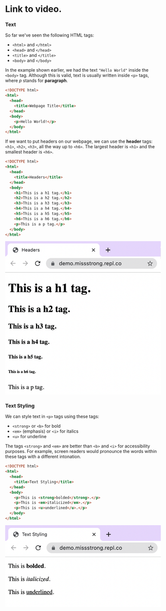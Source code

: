 # Link to video.

### Text

So far we've seen the following HTML tags:
* `<html>` and `</html>`
* `<head>` and `</head>` 
* `<title>` and `</title>`
* `<body>` and `</body>`

In the example shown earlier, we had the text `"Hello World"` inside the `<body>` tag. Although this is valid, text is usually written inside `<p>` tags, where *p* stands for **paragraph**.


```html
<!DOCTYPE html>
<html>
  <head>
    <title>Webpage Title</title>
  </head>
  <body>
    <p>Hello World!</p>
  </body>
</html>
```

If we want to put headers on our webpage, we can use the **header** tags: `<h1>`, `<h2>`, `<h3>`, all the way up to `<h6>`. The largest header is `<h1>` and the smallest header is `<h6>`.
  
```html
<!DOCTYPE html>
<html>
  <head>
    <title>Headers</title>
  </head>
  <body>
    <h1>This is a h1 tag.</h1>
    <h2>This is a h2 tag.</h2>
    <h3>This is a h3 tag.</h3>
    <h4>This is a h4 tag.</h4>
    <h5>This is a h5 tag.</h5>
    <h6>This is a h6 tag.</h6>
    <p>This is a p tag.</p>
  </body>
</html>
```

![](../../Images/HTML_Headers.png)

### Text Styling

We can style text in `<p>` tags using these tags:
* `<strong>` or `<b>` for bold
* `<em>` (emphasis) or `<i>` for italics
* `<u>` for underline

The tags `<strong>` and `<em>` are better than `<b>` and `<i>` for accessibility purposes. For example, screen readers would pronounce the words within these tags with a different intonation.
  
```html
<!DOCTYPE html>
<html>
  <head>
    <title>Text Styling</title>
  </head>
  <body>
    <p>This is <strong>bolded</strong>.</p>
    <p>This is <em>italicized</em>.</p>
    <p>This is <u>underlined</u>.</p>
  </body>
</html>
```

![](../../Images/HTML_Text_Styling.png)
